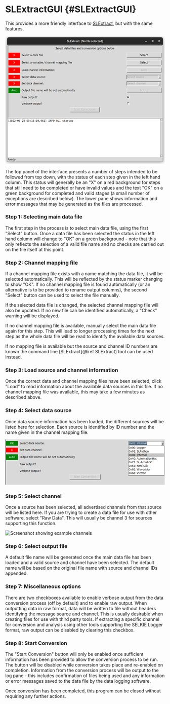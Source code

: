 # SLExtractGUI {#SLExtractGUI}

This provides a more friendly interface to [SLExtract](SLExtract.md), but with the same features.

![Screenshot showing example SLExtractGUI window](SLExtractGUI.png)


The top panel of the interface presents a number of steps intended to be followed from top down, with the status of each step given in the left hand column.
This status will generally be an "X" on a red background for steps that still need to be completed or have invalid values and the text "OK" on a green background for completed and valid stages (a small number of exceptions are described below).
The lower pane shows information and error messages that may be generated as the files are processed.

### Step 1: Selecting main data file
The first step in the process is to select main data file, using the first "Select" button.
Once a data file has been selected the status in the left hand column will change to "OK" on a green background - note that this only reflects the selection of a valid file name and no checks are carried out on the file itself at this point.

### Step 2: Channel mapping file
If a channel mapping file exists with a name matching the data file, it will be selected automatically.
This will be reflected by the status marker changing to show "OK". If no channel mapping file is found automatically (or an alternative is to be provided to rename output columns), the second "Select" button can be used to select the file manually.

If the selected data file is changed, the selected channel mapping file will also be updated. If no new file can be identified automatically, a "Check" warning will be displayed.

If no channel mapping file is available, manually select the main data file again for this step. This will lead to longer processing times for the next step as the whole data file will be read to identify the available data sources.

If no mapping file is available but the source and channel ID numbers are known the command line [SLExtract](@ref SLExtract) tool can be used instead.
### Step 3: Load source and channel information

Once the correct data and channel mapping files have been selected, click "Load" to read information about the available data sources in this file. If no channel mapping file was available, this may take a few minutes as described above.

### Step 4: Select data source
Once data source information has been loaded, the different sources will be listed here for selection. Each source is identified by ID number and the name given in the channel mapping file.

![Screenshot showing example data sources](SLExtractGUI-source.png)

### Step 5: Select channel
Once a source has been selected, all advertised channels from that source will be listed here. If you are trying to create a data file for use with other software, select "Raw Data". This will usually be channel 3 for sources supporting this function.

![Screenshot showing example channels](SLExtractGUI-channel.ong)

### Step 6: Select output file

A default file name will be generated once the main data file has been loaded and a valid source and channel have been selected.
The default name will be based on the original file name with source and channel IDs appended.

### Step 7: Miscellaneous options

There are two checkboxes available to enable verbose output from the data conversion process (off by default) and to enable raw output. When outputting data in raw format, data will be written to file without headers identifying the message source and channel. This is usually desirable when creating files for use with third party tools. If extracting a specific channel for conversion and analysis using other tools supporting the SELKIE Logger format, raw output can be disabled by clearing this checkbox.

### Step 8: Start Conversion

The "Start Conversion" button will only be enabled once sufficient information has been provided to allow the conversion process to be run.
The button will be disabled while conversion takes place and re-enabled on completion. Information from the conversion process will be output to the log pane - this includes confirmation of files being used and any information or error messages saved to the data file by the data logging software.

Once conversion has been completed, this program can be closed without requiring any further actions.
